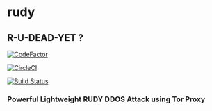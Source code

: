 # rudy
## R-U-DEAD-YET ?

[![CodeFactor](https://www.codefactor.io/repository/github/sahilchaddha/rudy/badge)](https://www.codefactor.io/repository/github/sahilchaddha/rudy)

[![CircleCI](https://circleci.com/gh/sahilchaddha/rudy/tree/master.svg?style=svg&circle-token=238735d531ccbba861d0e290f8443e0aec89ec66)](https://circleci.com/gh/sahilchaddha/rudy/tree/master)

[![Build Status](https://semaphoreci.com/api/v1/projects/be75e13b-9b1c-43eb-8350-1a652fe84f03/1950351/badge.svg)](https://semaphoreci.com/sahilchaddha-96/rudy)


### Powerful Lightweight RUDY DDOS Attack using Tor Proxy
